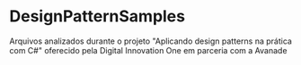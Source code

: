 # DesignPatternSamples
 Arquivos analizados durante o projeto "Aplicando design patterns na prática com C#" oferecido pela Digital Innovation One em parceria com a Avanade 
